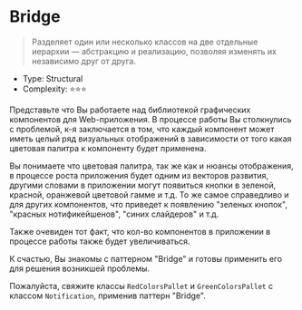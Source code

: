 # Bridge

> Разделяет один или несколько классов на две отдельные иерархии — абстракцию
> и реализацию, позволяя изменять их независимо друг от друга.

- Type: Structural
- Complexity: ⭐⭐⭐

Представьте что Вы работаете над библиотекой графических компонентов для
Web-приложения. В процессе работы Вы столкнулись с проблемой, к-я заключается
в том, что каждый компонент может иметь целый ряд визуальных отображений
в зависимости от того какая цветовая палитра к компоненту будет применена.

Вы понимаете что цветовая палитра, так же как и нюансы отображения, в процессе
роста приложения будет одним из векторов развития, другими словами
в приложении могут появиться кнопки в зеленой, красной, оранжевой
цветовой гамме и т.д. То же самое справедливо и для других компонентов, что
приведет к появлению "зеленых кнопок", "красных нотификейшенов",
"синих слайдеров" и т.д.

Также очевиден тот факт, что кол-во компонентов в приложении в процессе
работы также будет увеличиваться.

К счастью, Вы знакомы с паттерном "Bridge" и готовы применить его для решения
возникшей проблемы.

Пожалуйста, свяжите классы `RedColorsPallet` и `GreenColorsPallet`
с классом `Notification`, применив паттерн "Bridge".
